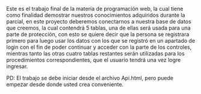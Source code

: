 Este es el trabajo final de la materia de programación web, la cual tiene como finalidad demostrar nuestros conocimientos adquiridos durante la parcial, en este proyecto deberemos conectarnos a nuestra base de datos que creemos, la cual contendrá 5 tablas, una de ellas será usada para una parte de protección, con esto se quiere decir que la persona se registrara primero para luego usar los datos con los que se registró en un apartado de login con el fin de poder continuar y acceder con la parte de los controles, mientras tanto las otras cuatro tablas restantes serán utilizadas para los procedimientos correspondientes, que el usuario tendrá una vez logre ingresar.

PD: El trabajo se debe iniciar desde el archivo Api.html, pero puede empezar desde donde usted crea conveniente.
